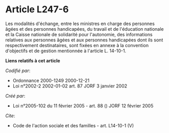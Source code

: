 # Article L247-6

Les modalités d'échange, entre les ministres en charge des personnes âgées et des personnes handicapées, du travail et de
l'éducation nationale et la Caisse nationale de solidarité pour l'autonomie, des informations relatives aux personnes âgées
et aux personnes handicapées dont ils sont respectivement destinataires, sont fixées en annexe à la convention d'objectifs et
de gestion mentionnée à l'article L. 14-10-1.

**Liens relatifs à cet article**

_Codifié par_:

  - Ordonnance 2000-1249 2000-12-21
  - Loi n°2002-2 2002-01-02 art. 87 JORF 3 janvier 2002

_Créé par_:

  - Loi n°2005-102 du 11 février 2005 - art. 88 () JORF 12 février 2005

_Cite_:

  - Code de l'action sociale et des familles - art. L14-10-1 (V)
